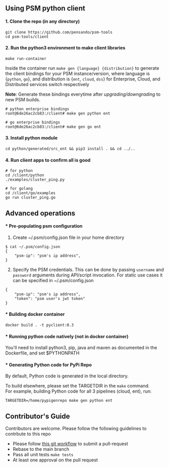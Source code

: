## Using PSM python client

#### 1. Clone the repo (in any directory)
```
git clone https://github.com/pensando/psm-tools
cd psm-tools/client
```

#### 2. Run the python3 environment to make client libraries
```
make run-container
```
Inside the container run `make gen {language} {distribution}` to generate the client bindings for your PSM instance/version, where language is {`python`, `go`}, and distribution is {`ent`, `cloud`, `dss`} for  Enterprise, Cloud, and Distributed services switch respectively

**Note**: Generate these bindings everytime after _upgrading/downgrading_ to new PSM builds.

```
# python enterprise bindings
root@6de26ac2cb83:/client# make gen python ent

# go enterprise bindings
root@6de26ac2cb83:/client# make gen go ent
```

#### 3. Install python module
```
cd python/generated/src_ent && pip3 install . && cd ../..
```

#### 4. Run client apps to confirm all is good
```
# for python 
cd /client/python
./examples/cluster_ping.py

# for golang
cd /client/go/examples
go run cluster_ping.go
```

## Advanced operations

#### * Pre-populating psm configuration
1. Create ~/.psm/config.json file in your home directory
```
$ cat ~/.psm/config.json
{
    "psm-ip": "psm's ip address",
}
```

2. Specify the PSM credentials. This can be done by passing `username` and `password` arguments during API/script invocation. For static use cases it can be specified in ~/.psm/config.json
```
{
    "psm-ip": "psm's ip address",
    "token": "psm user's jwt token"
}
```

#### * Building docker container
```
docker build . -t pyclient:0.3
```

#### * Running python code natively (not in docker container)
You'll need to install python3, pip, java and maven as documented in the Dockerfile, and set $PYTHONPATH 

#### * Generating Python code for PyPi Repo

By default, Python code is generated in the local directory.

To build elsewhere, please set the TARGETDIR in the `make` command.   
For example, building Python code for all 3 pipelines (cloud, ent), run:

```
TARGETDIR=/home/pypigenrepo make gen python ent
```

## Contributor's Guide
Contributors are welcome. Please follow the following guidelines to contrbute to this repo
* Please follow [this git workflow](./docs/git-workflow.md) to submit a pull-request
* Rebase to the main branch
* Pass all unit tests `make tests`
* At least one approval on the pull request
